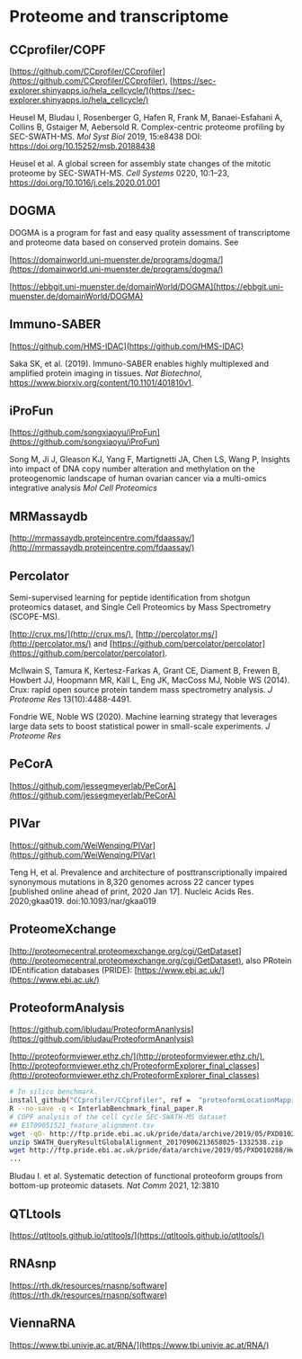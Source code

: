 # Proteome and transcriptome

## CCprofiler/COPF

[https://github.com/CCprofiler/CCprofiler](https://github.com/CCprofiler/CCprofiler), [https://sec-explorer.shinyapps.io/hela_cellcycle/](https://sec-explorer.shinyapps.io/hela_cellcycle/)

Heusel M, Bludau I, Rosenberger G, Hafen R, Frank M, Banaei-Esfahani A, Collins B, Gstaiger M, Aebersold R. Complex-centric proteome profiling by SEC-SWATH-MS. *Mol Syst Biol* 2019, 15:e8438 DOI: https://doi.org/10.15252/msb.20188438

Heusel et al. A global screen for assembly state changes of the mitotic proteome by SEC-SWATH-MS. *Cell Systems* 0220, 10:1–23, https://doi.org/10.1016/j.cels.2020.01.001

## DOGMA

DOGMA is a program for fast and easy quality assessment of transcriptome and proteome data based on conserved protein domains. See

[https://domainworld.uni-muenster.de/programs/dogma/](https://domainworld.uni-muenster.de/programs/dogma/)

[https://ebbgit.uni-muenster.de/domainWorld/DOGMA](https://ebbgit.uni-muenster.de/domainWorld/DOGMA)

## Immuno-SABER

[https://github.com/HMS-IDAC](https://github.com/HMS-IDAC)

Saka SK, et al. (2019). Immuno-SABER enables highly multiplexed and amplified protein imaging in tissues. *Nat Biotechnol*, https://www.biorxiv.org/content/10.1101/401810v1.

## iProFun

[https://github.com/songxiaoyu/iProFun](https://github.com/songxiaoyu/iProFun)

Song M, Ji J, Gleason KJ, Yang F, Martignetti JA, Chen LS, Wang P,
Insights into impact of DNA copy number alteration and methylation on the proteogenomic landscape of human ovarian cancer via a multi-omics integrative analysis
*Mol Cell Proteomics*

## MRMassaydb

[http://mrmassaydb.proteincentre.com/fdaassay/](http://mrmassaydb.proteincentre.com/fdaassay/)

## Percolator

Semi-supervised learning for peptide identification from shotgun proteomics dataset, and Single Cell Proteomics by Mass Spectrometry (SCOPE-MS).

[http://crux.ms/](http://crux.ms/), [http://percolator.ms/](http://percolator.ms/) and [https://github.com/percolator/percolator](https://github.com/percolator/percolator).

McIlwain S, Tamura K, Kertesz-Farkas A, Grant CE, Diament B, Frewen B, Howbert JJ, Hoopmann MR, Käll L, Eng JK, MacCoss MJ, Noble WS (2014). Crux: rapid open source protein tandem mass spectrometry analysis. *J Proteome Res* 13(10):4488-4491.

Fondrie WE, Noble WS (2020). Machine learning strategy that leverages large data sets to boost statistical power in small-scale experiments. *J Proteome Res*

## PeCorA

[https://github.com/jessegmeyerlab/PeCorA](https://github.com/jessegmeyerlab/PeCorA)

## PIVar

[https://github.com/WeiWenqing/PIVar](https://github.com/WeiWenqing/PIVar)

Teng H, et al. Prevalence and architecture of posttranscriptionally impaired synonymous mutations in 8,320 genomes across 22 cancer types [published online ahead of print, 2020 Jan 17]. Nucleic Acids Res. 2020;gkaa019. doi:10.1093/nar/gkaa019

## ProteomeXchange

[http://proteomecentral.proteomexchange.org/cgi/GetDataset](http://proteomecentral.proteomexchange.org/cgi/GetDataset), also PRotein IDEntification databases (PRIDE): [https://www.ebi.ac.uk/](https://www.ebi.ac.uk/)

## ProteoformAnalysis

[https://github.com/ibludau/ProteoformAnanlysis](https://github.com/ibludau/ProteoformAnanlysis)

[http://proteoformviewer.ethz.ch/](http://proteoformviewer.ethz.ch/), [http://proteoformviewer.ethz.ch/ProteoformExplorer_final_classes](http://proteoformviewer.ethz.ch/ProteoformExplorer_final_classes)

```bash
# In silico benchmark.
install_github("CCprofiler/CCprofiler", ref =  "proteoformLocationMapping")
R --no-save -q < InterlabBenchmark_final_paper.R
# COPF analysis of the cell cycle SEC-SWATH-MS dataset
## E1709051521_feature_alignment.tsv
wget -qO- http://ftp.pride.ebi.ac.uk/pride/data/archive/2019/05/PXD010288/SWATH_QueryResultGlobalAlignment_20170906213658025-1332538.zip | \
unzip SWATH_QueryResultGlobalAlignment_20170906213658025-1332538.zip
wget http://ftp.pride.ebi.ac.uk/pride/data/archive/2019/05/PXD010288/HeLaCCL2_SEC_annotation_full.xlsx
...
```

Bludau I. et al. Systematic detection of functional proteoform groups from bottom-up proteomic datasets. *Nat Comm* 2021, 12:3810

## QTLtools

[https://qtltools.github.io/qtltools/](https://qtltools.github.io/qtltools/)

## RNAsnp

[https://rth.dk/resources/rnasnp/software](https://rth.dk/resources/rnasnp/software)

## ViennaRNA

[https://www.tbi.univie.ac.at/RNA/](https://www.tbi.univie.ac.at/RNA/)
